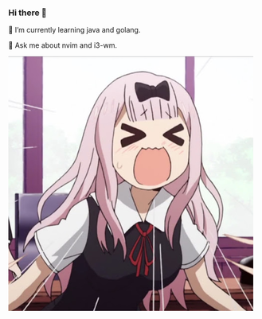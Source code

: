 ### Hi there 👋


🌱 I’m currently learning java and golang.

💬 Ask me about nvim and i3-wm.

![qianhua](qianhua.jpg) 
<!--
**Allen191819/Allen191819** is a ✨ _special_ ✨ repository because its `README.md` (this file) appears on your GitHub profile.

Here are some ideas to get you started:

- 🔭 I’m currently working on ...
- 👯 I’m looking to collaborate on ...
- 🤔 I’m looking for help with ...
- 📫 How to reach me: ...
- 😄 Pronouns: ...
- ⚡ Fun fact: ...
-->
